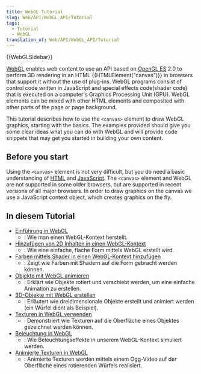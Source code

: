 ```yaml
---
title: WebGL Tutorial
slug: Web/API/WebGL_API/Tutorial
tags:
  - Tutorial
  - WebGL
translation_of: Web/API/WebGL_API/Tutorial
---
```

{{WebGLSidebar}}

[WebGL](http://www.khronos.org/webgl/) enables web content to use an API based on [OpenGL ES](http://www.khronos.org/opengles/) 2.0 to perform 3D rendering in an HTML {{HTMLElement("canvas")}} in browsers that support it without the use of plug-ins. WebGL programs consist of control code written in JavaScript and special effects code(shader code) that is executed on a computer's Graphics Processing Unit (GPU). WebGL elements can be mixed with other HTML elements and composited with other parts of the page or page background.

This tutorial describes how to use the `<canvas>` element to draw WebGL graphics, starting with the basics. The examples provided should give you some clear ideas what you can do with WebGL and will provide code snippets that may get you started in building your own content.

## Before you start

Using the `<canvas>` element is not very difficult, but you do need a basic understanding of [HTML](/de/docs/Web/HTML "HTML") and [JavaScript](/de/docs/Web/JavaScript "JavaScript"). The `<canvas>` element and WebGL are not supported in some older browsers, but are supported in recent versions of all major browsers. In order to draw graphics on the canvas we use a JavaScript context object, which creates graphics on the fly.

## In diesem Tutorial

- [Einführung in WebGL](/de/Web/API/WebGL_API/Tutorial/Einführung_in_WebGL)
  - : Wie man einen WebGL-Kontext herstellt.
- [Hinzufügen von 2D Inhalten in einen WebGL-Kontext](/de/Web/API/WebGL_API/Tutorial/Hinzufügen_von_2D_Inhalten_in_einen_WebGL-Kontext)
  - : Wie eine einfache, flache Form mittels WebGL erstellt wird.
- [Farben mittels Shader in einen WebGL-Kontext hinzufügen](/de/Web/API/WebGL_API/Tutorial/Farben_mittels_Shader_in_einen_WebGL-Kontext_hinzufügen)
  - : Zeigt wie Farben mit Shadern auf die Form gebracht werden können.
- [Objekte mit WebGL animieren](/de/Web/API/WebGL_API/Tutorial/Objekte_mit_WebGL_animieren)
  - : Erklärt wie Objekte rotiert und verschiebt werden, um eine einfache Animation zu erstellen.
- [3D-Objekte mit WebGL erstellen](/de/Web/API/WebGL_API/Tutorial/3D-Objekte_mit_WebGL_erstellen)
  - : Erläutert wie dreidimensionale Objekte erstellt und animiert werden (ein Würfel dient als Beispiel).
- [Texturen in WebGL verwenden](/de/Web/API/WebGL_API/Tutorial/Texturen_in_WebGL_verwenden)
  - : Demonstriert wie Texturen auf die Oberfläche eines Objektes gezeichnet werden können.
- [Beleuchtung in WebGL](/de/Web/API/WebGL_API/Tutorial/Beleuchtung_in_WebGL)
  - : Wie Beleuchtungseffekte in unserem WebGL-Kontext simuliert werden.
- [Animierte Texturen in WebGL](/de/Web/API/WebGL_API/Tutorial/Animierte_Texturen_in_WebGL)
  - : Animierte Texturen werden mittels einem Ogg-Video auf der Oberfläche eines rotierenden Würfels realisiert.
